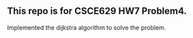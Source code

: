 ## This repo is for CSCE629 HW7 Problem4.

Implemented the dijkstra algorithm to solve the problem.
